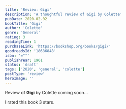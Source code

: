 ```yaml
---
title: 'Review: Gigi'
description: 'A thoughtful review of Gigi by Colette'
pubDate: 2020-02-02
bookTitle: 'Gigi'
author: 'Colette'
genre: 'General'
rating: 3
readingTime: 1
purchaseLink: 'https://bookshop.org/books/gigi/'
goodreadsId: '18686848'
isbn: '=""'
publishYear: 1961
status: 'draft'
tags: ['2020', 'general', 'colette']
postType: 'review'
heroImage: ''
---
```


Review of **Gigi** by Colette coming soon...

I rated this book 3 stars.